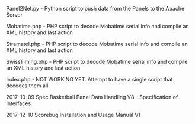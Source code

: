 Panel2Net.py - Python script to push data from the Panels to the Apache Server

Mobatime.php - PHP script to decode Mobatime serial info and compile an XML history and last action

Stramatel.php - PHP script to decode Mobatime serial info and compile an XML history and last action

SwissTiming.php - PHP script to decode Mobatime serial info and compile an XML history and last action

Index.php - NOT WORKING YET. Attempt to have a single script that decodes them all

2017-10-09 Spec Basketball Panel Data Handling V8 - Specification of Interfaces

2017-12-10 Scorebug Installation and Usage Manual V1
